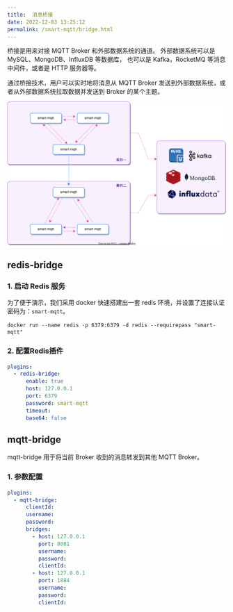 ```yaml
---
title:  消息桥接
date: 2022-12-03 13:25:12
permalink: /smart-mqtt/bridge.html
---
```


桥接是用来对接 MQTT Broker 和外部数据系统的通道。
外部数据系统可以是 MySQL、MongoDB、InfluxDB 等数据库， 也可以是 Kafka，RocketMQ 等消息中间件，或者是 HTTP 服务器等。

通过桥接技术，用户可以实时地将消息从 MQTT Broker 发送到外部数据系统，或者从外部数据系统拉取数据并发送到 Broker 的某个主题。

![](./img/bridge.svg)


## redis-bridge
### 1. 启动 Redis 服务
为了便于演示，我们采用 docker 快速搭建出一套 redis 环境，并设置了连接认证密码为：`smart-mqtt`。
```shell
docker run --name redis -p 6379:6379 -d redis --requirepass "smart-mqtt"
```

### 2. 配置Redis插件

```yaml
plugins:
  - redis-bridge:
      enable: true
      host: 127.0.0.1
      port: 6379
      password: smart-mqtt
      timeout:
      base64: false
```
## mqtt-bridge
mqtt-bridge 用于将当前 Broker 收到的消息转发到其他 MQTT Broker。
### 1. 参数配置

```yaml
plugins:
  - mqtt-bridge:
      clientId: 
      username:
      password:
      bridges:
        - host: 127.0.0.1
          port: 8081
          username:
          password:
          clientId:
        - host: 127.0.0.1
          port: 1884
          username:
          password:
          clientId:
```